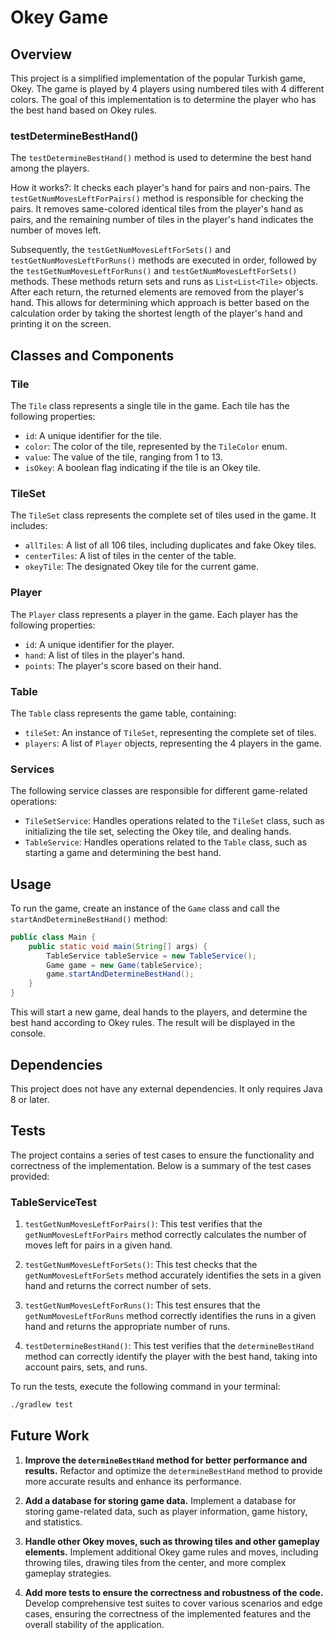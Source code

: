 # Okey Game

## Overview

This project is a simplified implementation of the popular Turkish game, Okey. The game is played by 4 players using numbered tiles with 4 different colors. The goal of this implementation is to determine the player who has the best hand based on Okey rules.

### testDetermineBestHand()

The `testDetermineBestHand()` method is used to determine the best hand among the players.

How it works?:
It checks each player's hand for pairs and non-pairs. The `testGetNumMovesLeftForPairs()` method is responsible for checking the pairs. It removes same-colored identical tiles from the player's hand as pairs, and the remaining number of tiles in the player's hand indicates the number of moves left.

Subsequently, the `testGetNumMovesLeftForSets()` and `testGetNumMovesLeftForRuns()` methods are executed in order, followed by the `testGetNumMovesLeftForRuns()` and `testGetNumMovesLeftForSets()` methods. These methods return sets and runs as `List<List<Tile>` objects. After each return, the returned elements are removed from the player's hand. This allows for determining which approach is better based on the calculation order by taking the shortest length of the player's hand and printing it on the screen.

## Classes and Components

### Tile

The `Tile` class represents a single tile in the game. Each tile has the following properties:

- `id`: A unique identifier for the tile.
- `color`: The color of the tile, represented by the `TileColor` enum.
- `value`: The value of the tile, ranging from 1 to 13.
- `isOkey`: A boolean flag indicating if the tile is an Okey tile.

### TileSet

The `TileSet` class represents the complete set of tiles used in the game. It includes:

- `allTiles`: A list of all 106 tiles, including duplicates and fake Okey tiles.
- `centerTiles`: A list of tiles in the center of the table.
- `okeyTile`: The designated Okey tile for the current game.

### Player

The `Player` class represents a player in the game. Each player has the following properties:

- `id`: A unique identifier for the player.
- `hand`: A list of tiles in the player's hand.
- `points`: The player's score based on their hand.

### Table

The `Table` class represents the game table, containing:

- `tileSet`: An instance of `TileSet`, representing the complete set of tiles.
- `players`: A list of `Player` objects, representing the 4 players in the game.

### Services

The following service classes are responsible for different game-related operations:

- `TileSetService`: Handles operations related to the `TileSet` class, such as initializing the tile set, selecting the Okey tile, and dealing hands.
- `TableService`: Handles operations related to the `Table` class, such as starting a game and determining the best hand.

## Usage

To run the game, create an instance of the `Game` class and call the `startAndDetermineBestHand()` method:

```java
public class Main {
    public static void main(String[] args) {
        TableService tableService = new TableService();
        Game game = new Game(tableService);
        game.startAndDetermineBestHand();
    }
}
```

This will start a new game, deal hands to the players, and determine the best hand according to Okey rules. The result will be displayed in the console.

## Dependencies

This project does not have any external dependencies. It only requires Java 8 or later.

## Tests

The project contains a series of test cases to ensure the functionality and correctness of the implementation. Below is a summary of the test cases provided:

### TableServiceTest

1. `testGetNumMovesLeftForPairs()`: This test verifies that the `getNumMovesLeftForPairs` method correctly calculates the number of moves left for pairs in a given hand.

2. `testGetNumMovesLeftForSets()`: This test checks that the `getNumMovesLeftForSets` method accurately identifies the sets in a given hand and returns the correct number of sets.

3. `testGetNumMovesLeftForRuns()`: This test ensures that the `getNumMovesLeftForRuns` method correctly identifies the runs in a given hand and returns the appropriate number of runs.

4. `testDetermineBestHand()`: This test verifies that the `determineBestHand` method can correctly identify the player with the best hand, taking into account pairs, sets, and runs.

To run the tests, execute the following command in your terminal:

```bash
./gradlew test
```

## Future Work

1. **Improve the `determineBestHand` method for better performance and results.**
   Refactor and optimize the `determineBestHand` method to provide more accurate results and enhance its performance.

2. **Add a database for storing game data.**
   Implement a database for storing game-related data, such as player information, game history, and statistics.

3. **Handle other Okey moves, such as throwing tiles and other gameplay elements.**
   Implement additional Okey game rules and moves, including throwing tiles, drawing tiles from the center, and more complex gameplay strategies.

4. **Add more tests to ensure the correctness and robustness of the code.**
   Develop comprehensive test suites to cover various scenarios and edge cases, ensuring the correctness of the implemented features and the overall stability of the application.

